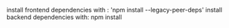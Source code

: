 install frontend dependencies with : 'npm install --legacy-peer-deps'
install backend dependencies with: npm install